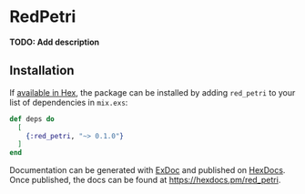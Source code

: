 # RedPetri

**TODO: Add description**

## Installation

If [available in Hex](https://hex.pm/docs/publish), the package can be installed
by adding `red_petri` to your list of dependencies in `mix.exs`:

```elixir
def deps do
  [
    {:red_petri, "~> 0.1.0"}
  ]
end
```

Documentation can be generated with [ExDoc](https://github.com/elixir-lang/ex_doc)
and published on [HexDocs](https://hexdocs.pm). Once published, the docs can
be found at <https://hexdocs.pm/red_petri>.

